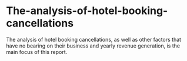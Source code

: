 # The-analysis-of-hotel-booking-cancellations
The analysis of hotel booking cancellations, as well as other factors that have no bearing on their business and yearly revenue generation, is the main focus of this report.
